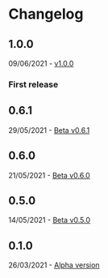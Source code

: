 # Changelog

## 1.0.0

09/06/2021 - [v1.0.0](https://github.com/gbayarri/3drs_client/releases/tag/v1.0.0)

### First release

## 0.6.1

29/05/2021 - [Beta v0.6.1](https://github.com/gbayarri/3drs_client/releases/tag/v0.6.1)

## 0.6.0

21/05/2021 - [Beta v0.6.0](https://github.com/gbayarri/3drs_client/releases/tag/v0.6.0)

## 0.5.0

14/05/2021 - [Beta v0.5.0](https://github.com/gbayarri/3drs_client/releases/tag/v0.5.0)

## 0.1.0

26/03/2021 - [Alpha version](https://github.com/gbayarri/3drs_client/releases/tag/v0.1.0)